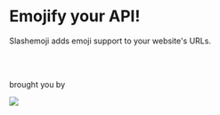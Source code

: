
# Emojify your API!

  Slashemoji adds emoji support to your website's URLs.

  <br>
  <br>


  brought you by
  
  <a href="https://www.boardme.app/">
    <img style="width="100px;" src="https://www.boardme.app/public/img/boardme-blue.svg">
  </a>

